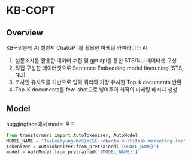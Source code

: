 # KB-COPT

## Overview
KB국민은행 AI 챌린지 
ChatGPT를 활용한 마케팅 카피라이터 AI
1) 설문조사를 활용한 데이터 수집 및 gpt api를 통한 STS/NLI 데이터셋 구성
2) 직접 구성한 데이터셋으로 Sentence Embedding model finetuning (STS, NLI)
3) 코사인 유사도를 기반으로 입력 쿼리와 가장 유사한 Top-k documents 반환
4) Top-K documents를 few-shot으로 넣어주어 최적의 마케팅 메시지 생성

## Model
huggingface에서 model 로드

```python
from transformers import AutoTokenizer, AutoModel
MODEL_NAME = 'TaeLeeKyung/KoSimCSE-roberta-multitask-marketing-lms'
tokenizer = AutoTokenizer.from_pretrained('{MODEL_NAME}')
model = AutoModel.from_pretrained('{MODEL_NAME}')


